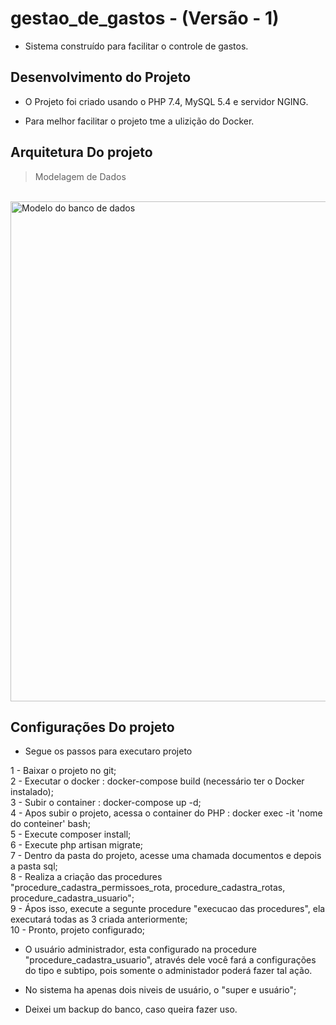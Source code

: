 # gestao_de_gastos - (Versão - 1)

- Sistema construído para facilitar o controle de gastos.

## Desenvolvimento do Projeto

- O Projeto foi criado usando o PHP 7.4, MySQL 5.4 e servidor NGING.

- Para melhor facilitar o projeto tme a ulizição do Docker.

## Arquitetura Do projeto

> Modelagem de Dados

<br>

<picture>
    <img alt="Modelo do banco de dados" width="800px" heigth="200px" src="https://user-images.githubusercontent.com/48629398/230804635-947d778d-2040-44b8-94e1-c11a04dd93ad.png">
</picture>

<br>

## Configurações Do projeto

- Segue os passos para executaro projeto

1 - Baixar o projeto no git; <br>
2 - Executar o docker : docker-compose build (necessário ter o Docker instalado);<br>
3 - Subir o container : docker-compose up -d; <br>
4 - Apos subir o  projeto, acessa o container do PHP : docker exec -it 'nome do conteiner' bash; <br>
5 - Execute composer install; <br>
6 - Execute php artisan migrate; <br>
7 - Dentro da pasta do projeto, acesse uma chamada documentos e depois a pasta sql; <br>
8 - Realiza a criação das procedures "procedure_cadastra_permissoes_rota, procedure_cadastra_rotas, procedure_cadastra_usuario"; <br>
9 - Ápos isso, execute a segunte procedure "execucao das procedures", ela executará todas as 3 criada anteriormente; <br>
10 - Pronto, projeto configurado; <br>

- O usuário administrador, esta configurado na procedure "procedure_cadastra_usuario", através dele você fará a configurações do tipo e subtipo, pois somente o administador poderá fazer tal ação. <br>

- No sistema ha apenas dois niveis de usuário, o "super e usuário";  <br>

- Deixei um backup do banco, caso queira fazer uso. 
